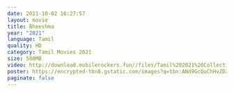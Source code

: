 ```yaml
---
date: 2021-10-02 16:27:57
layout: movie
title: Bheeshma
year: "2021"
language: Tamil
quality: HD
category: Tamil Movies 2021
size: 500MB
video: http://download.mobilerockers.fun//files/Tamil%202021%20Collection/Bheeshma%20(2021)/Bheeshma%20(2021)%20Full%20Movies/Bheeshma%20(2021)%20HDRip/Bheeshma%20(2021)%20HDRip%20Single%20Part.mp4
poster: https://encrypted-tbn0.gstatic.com/images?q=tbn:ANd9GcQuChHvZDz6vtZGPt2E3WNQUEGxRnvWgPEC8A&usqp=CAU
paginate: false
---
```


